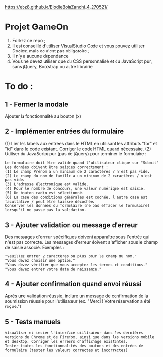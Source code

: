 https://ebz8.github.io/ElodieBoinZanchi_4_270521/

# Projet GameOn
1. Forkez ce repo ;
2. Il est conseillé d'utiliser VisualStudio Code et vous pouvez utiliser Docker, mais ce n'est pas obligatoire ;
3. Il n'y a aucune dépendance ;
4. Vous ne devez utiliser que du CSS personnalisé et du JavaScript pur, sans jQuery, Bootstrap ou autre librairie.


# To do :
## 1 - Fermer la modale
Ajouter la fonctionnalité au bouton (x)

## 2 - Implémenter entrées du formulaire
(1) Lier les labels aux entrées dans le HTML en utilisant les attributs "for" et "id" dans le code existant. Corriger le code HTML quand nécessaire.
(2) Utiliser du JavaScript pur (pas de jQuery) pour terminer le formulaire :

    Le formulaire doit être valide quand l'utilisateur clique sur "Submit"
    Les données doivent être saisies correctement :
    (1) Le champ Prénom a un minimum de 2 caractères / n'est pas vide.
    (2) Le champ du nom de famille a un minimum de 2 caractères / n'est pas vide.
    (3) L'adresse électronique est valide.
    (4) Pour le nombre de concours, une valeur numérique est saisie.
    (5) Un bouton radio est sélectionné.
    (6) La case des conditions générales est cochée, l'autre case est facultative / peut être laissée décochée.
    Conserver les données du formulaire (ne pas effacer le formulaire) lorsqu'il ne passe pas la validation.

## 3 - Ajouter validation ou message d'erreur
Des messages d'erreur spécifiques doivent apparaître sous l'entrée qui n'est pas correcte. Les messages d'erreur doivent s'afficher sous le champ de saisie associé. Exemples :

    "Veuillez entrer 2 caractères ou plus pour le champ du nom."
    "Vous devez choisir une option."
    "Vous devez vérifier que vous acceptez les termes et conditions."
    "Vous devez entrer votre date de naissance."

## 4 -  Ajouter confirmation quand envoi réussi
Après une validation réussie, inclure un message de confirmation de la soumission réussie pour l'utilisateur (ex. "Merci ! Votre réservation a été reçue.")

## 5 - Tests manuels
    Visualiser et tester l'interface utilisateur dans les dernières versions de Chrome et de Firefox, ainsi que dans les versions mobile et desktop. Corriger les erreurs d'affichage existantes.
    Tester toutes les fonctionnalités des boutons et des entrées de formulaire (tester les valeurs correctes et incorrectes)





